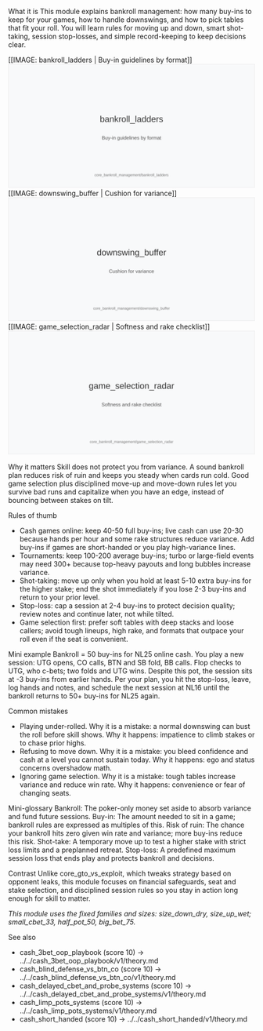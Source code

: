 
What it is
This module explains bankroll management: how many buy-ins to keep for your games, how to handle downswings, and how to pick tables that fit your roll. You will learn rules for moving up and down, smart shot-taking, session stop-losses, and simple record-keeping to keep decisions clear.

[[IMAGE: bankroll_ladders | Buy-in guidelines by format]]
![Buy-in guidelines by format](images/bankroll_ladders.svg)
[[IMAGE: downswing_buffer | Cushion for variance]]
![Cushion for variance](images/downswing_buffer.svg)
[[IMAGE: game_selection_radar | Softness and rake checklist]]
![Softness and rake checklist](images/game_selection_radar.svg)

Why it matters
Skill does not protect you from variance. A sound bankroll plan reduces risk of ruin and keeps you steady when cards run cold. Good game selection plus disciplined move-up and move-down rules let you survive bad runs and capitalize when you have an edge, instead of bouncing between stakes on tilt.

Rules of thumb
- Cash games online: keep 40-50 full buy-ins; live cash can use 20-30 because hands per hour and some rake structures reduce variance. Add buy-ins if games are short-handed or you play high-variance lines.
- Tournaments: keep 100-200 average buy-ins; turbo or large-field events may need 300+ because top-heavy payouts and long bubbles increase variance.
- Shot-taking: move up only when you hold at least 5-10 extra buy-ins for the higher stake; end the shot immediately if you lose 2-3 buy-ins and return to your prior level.
- Stop-loss: cap a session at 2-4 buy-ins to protect decision quality; review notes and continue later, not while tilted.
- Game selection first: prefer soft tables with deep stacks and loose callers; avoid tough lineups, high rake, and formats that outpace your roll even if the seat is convenient.

Mini example
Bankroll = 50 buy-ins for NL25 online cash. You play a new session: UTG opens, CO calls, BTN and SB fold, BB calls. Flop checks to UTG, who c-bets; two folds and UTG wins. Despite this pot, the session sits at -3 buy-ins from earlier hands. Per your plan, you hit the stop-loss, leave, log hands and notes, and schedule the next session at NL16 until the bankroll returns to 50+ buy-ins for NL25 again.

Common mistakes
- Playing under-rolled. Why it is a mistake: a normal downswing can bust the roll before skill shows. Why it happens: impatience to climb stakes or to chase prior highs.
- Refusing to move down. Why it is a mistake: you bleed confidence and cash at a level you cannot sustain today. Why it happens: ego and status concerns overshadow math.
- Ignoring game selection. Why it is a mistake: tough tables increase variance and reduce win rate. Why it happens: convenience or fear of changing seats.

Mini-glossary
Bankroll: The poker-only money set aside to absorb variance and fund future sessions.
Buy-in: The amount needed to sit in a game; bankroll rules are expressed as multiples of this.
Risk of ruin: The chance your bankroll hits zero given win rate and variance; more buy-ins reduce this risk.
Shot-take: A temporary move up to test a higher stake with strict loss limits and a preplanned retreat.
Stop-loss: A predefined maximum session loss that ends play and protects bankroll and decisions.

Contrast
Unlike core_gto_vs_exploit, which tweaks strategy based on opponent leaks, this module focuses on financial safeguards, seat and stake selection, and disciplined session rules so you stay in action long enough for skill to matter.

_This module uses the fixed families and sizes: size_down_dry, size_up_wet; small_cbet_33, half_pot_50, big_bet_75._

See also
- cash_3bet_oop_playbook (score 10) -> ../../cash_3bet_oop_playbook/v1/theory.md
- cash_blind_defense_vs_btn_co (score 10) -> ../../cash_blind_defense_vs_btn_co/v1/theory.md
- cash_delayed_cbet_and_probe_systems (score 10) -> ../../cash_delayed_cbet_and_probe_systems/v1/theory.md
- cash_limp_pots_systems (score 10) -> ../../cash_limp_pots_systems/v1/theory.md
- cash_short_handed (score 10) -> ../../cash_short_handed/v1/theory.md